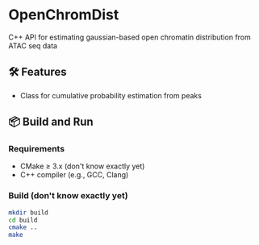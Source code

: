 # OpenChromDist

C++ API for estimating gaussian-based open chromatin distribution 
from ATAC seq data

## 🛠 Features

- Class for cumulative probability estimation from peaks


## 📦 Build and Run

### Requirements

- CMake ≥ 3.x (don't know exactly yet)
- C++ compiler (e.g., GCC, Clang)

### Build (don't know exactly yet)

```bash
mkdir build
cd build
cmake ..
make